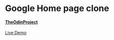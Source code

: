 # Google Home page clone
#### [TheOdinProject](https://www.theodinproject.com/)

[Live Demo](https://wilkermichael.github.io/google-homepage/)
